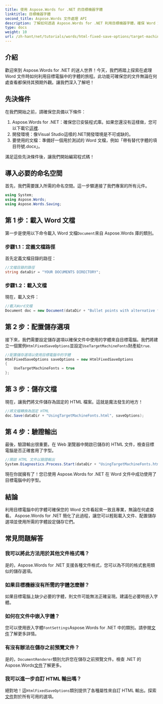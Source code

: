 ```yaml
---
title: 使用 Aspose.Words for .NET 的目標機器字體
linktitle: 目標機器字體
second_title: Aspose.Words 文件處理 API
description: 了解如何透過 Aspose.Words for .NET 利用目標機器字體，確保 Word 文件在不同平台上的外觀一致。
type: docs
weight: 10
url: /zh-hant/net/tutorials/words/html-fixed-save-options/target-machine-font/
---
```

## 介紹

歡迎來到 Aspose.Words for .NET 的迷人世界！今天，我們將踏上探索在處理 Word 文件時如何利用目標電腦中的字體的旅程。此功能可確保您的文件無論在何處查看都保持其預期外觀。讓我們深入了解吧！

## 先決條件

在我們開始之前，請確保您具備以下條件：

1.  Aspose.Words for .NET：確保您已安裝程式庫。如果您還沒有這樣做，您可以下載它[這裡](https://releases.aspose.com/words/net/).
2. 開發環境：像Visual Studio這樣的.NET開發環境是不可或缺的。
3. 要使用的文檔：準備好一個用於測試的 Word 文檔，例如「帶有替代字體的項目符號.docx」。

滿足這些先決條件後，讓我們開始編寫程式碼！

## 導入必要的命名空間

首先，我們需要匯入所需的命名空間。這一步驟連接了我們專案的所有元件。

```csharp
using System;
using Aspose.Words;
using Aspose.Words.Saving;
```

## 第 1 步：載入 Word 文檔

第一步是使用以下命令載入 Word 文檔`Document`來自 Aspose.Words 庫的類別。

### 步驟1.1：定義文檔路徑

首先定義文檔目錄的路徑：

```csharp
//文檔目錄的路徑
string dataDir = "YOUR DOCUMENTS DIRECTORY";
```

### 步驟1.2：載入文檔

現在，載入文件：

```csharp
//載入Word文檔
Document doc = new Document(dataDir + "Bullet points with alternative font.docx");
```

## 第 2 步：配置儲存選項

接下來，我們需要設定儲存選項以確保文件中使用的字體來自目標電腦。我們將建立一個實例`HtmlFixedSaveOptions`並設定`UseTargetMachineFonts`財產給`true`.

```csharp
//配置儲存選項以使用目標電腦中的字體
HtmlFixedSaveOptions saveOptions = new HtmlFixedSaveOptions
{
    UseTargetMachineFonts = true
};
```

## 第 3 步：儲存文檔

現在，讓我們將文件儲存為固定的 HTML 檔案。這就是魔法發生的地方！

```csharp
//將文檔轉換為固定 HTML
doc.Save(dataDir + "UsingTargetMachineFonts.html", saveOptions);
```

## 第 4 步：驗證輸出

最後，驗證輸出很重要。在 Web 瀏覽器中開啟已儲存的 HTML 文件，檢查目標電腦是否正確套用了字型。

```csharp
//開啟 HTML 文件以驗證輸出
System.Diagnostics.Process.Start(dataDir + "UsingTargetMachineFonts.html");
```

現在你就擁有了！您已使用 Aspose.Words for .NET 在 Word 文件中成功使用了目標電腦中的字型。

## 結論

利用目標電腦中的字體可確保您的 Word 文件看起來一致且專業，無論在何處查看。 Aspose.Words for .NET 簡化了此過程，讓您可以輕鬆載入文件、配置儲存選項並使用所需的字體設定儲存它們。

## 常見問題解答

### 我可以將此方法用於其他文件格式嗎？
是的，Aspose.Words for .NET 支援各種文件格式，您可以為不同的格式套用類似的儲存選項。

### 如果目標機器沒有所需的字體怎麼辦？
如果目標電腦上缺少必要的字體，則文件可能無法正確呈現。建議在必要時嵌入字體。

### 如何在文件中嵌入字體？
您可以使用嵌入字體`FontSettings`Aspose.Words for .NET 中的類別。請參閱[文件](https://reference.aspose.com/words/net/)了解更多詳情。

### 有沒有辦法在儲存之前預覽文件？
是的，`DocumentRenderer`類別允許您在儲存之前預覽文件。檢查 .NET 的 Aspose.Words[文件](https://reference.aspose.com/words/net/)了解更多。

### 我可以進一步自訂 HTML 輸出嗎？
絕對地！這`HtmlFixedSaveOptions`類別提供了各種屬性來自訂 HTML 輸出。探索[文件](https://reference.aspose.com/words/net/)對於所有可用的選項。